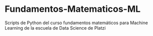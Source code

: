 # Fundamentos-Matematicos-ML
Scripts de Python del curso fundamentos matemáticos para Machine Learning de la escuela de Data Science de Platzi
